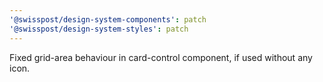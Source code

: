```yaml
---
'@swisspost/design-system-components': patch
'@swisspost/design-system-styles': patch
---
```


Fixed grid-area behaviour in card-control component, if used without any icon.
